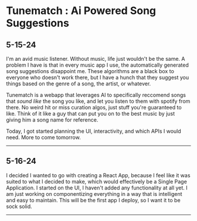 # Tunematch : Ai Powered Song Suggestions 

## 5-15-24
I'm an avid music listener. Without music, life just wouldn't be the same. A problem I have is that in every music app I use, the automatically generated song suggestions disappoint me. These algorithms are a black box to everyone who doesn't work there, but I have a hunch that they suggest you things based on the genre of a song, the artist, or whatever. 

Tunematch is a webapp that leverages AI to specifically reccomend songs that *sound like* the song you like, and let you listen to them with spotify from there. No weird hit or miss curation algos, just stuff you're guaranteed to like. Think of it like a guy that can put you on to the best music by just giving him a song name for reference. 

Today, I got started planning the UI, interactivity, and which APIs I would need. More to come tomorrow. 
<hr>

## 5-16-24
I decided I wanted to go with creating a React App, because I feel like it was suited to what I decided to make, which would effectively be a Single Page Application. I started on the UI, I haven't added any functionality at all yet. I am just working on componentizing everything in a way that is intelligent and easy to maintain. This will be the first app I deploy, so I want it to be sock solid. 
<hr>
